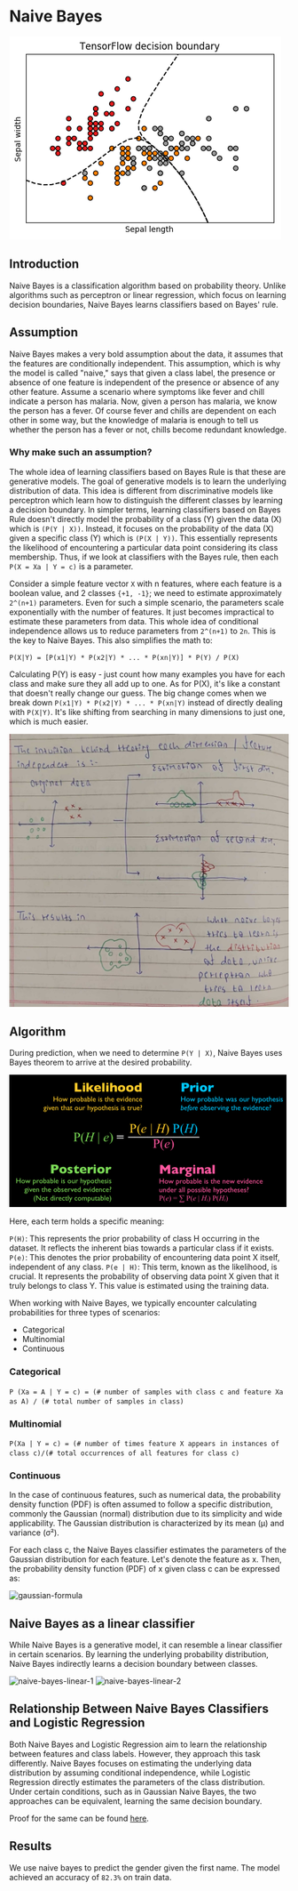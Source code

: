 # Naive Bayes

<img src="../assets/img/naive-bayes.png" alt="naive-bayes">

## Introduction

Naive Bayes is a classification algorithm based on probability theory. Unlike algorithms such as perceptron or linear regression, which focus on learning decision boundaries, Naive Bayes learns classifiers based on Bayes' rule.

## Assumption

Naive Bayes makes a very bold assumption about the data, it assumes that the features are conditionally independent. This assumption, which is why the model is called "naive," says that given a class label, the presence or absence of one feature is independent of the presence or absence of any other feature. Assume a scenario where symptoms like fever and chill indicate a person has malaria. Now, given a person has malaria, we know the person has a fever. Of course fever and chills are dependent on each other in some way, but the knowledge of malaria is enough to tell us whether the person has a fever or not, chills become redundant knowledge.

### Why make such an assumption?

The whole idea of learning classifiers based on Bayes Rule is that these are generative models. The goal of generative models is to learn the underlying distribution of data. This idea is different from discriminative models like perceptron which learn how to distinguish the different classes by learning a decision boundary. In simpler terms, learning classifiers based on Bayes Rule doesn't directly model the probability of a class (Y) given the data (X) which is ```(P(Y | X))```. Instead, it focuses on the probability of the data (X) given a specific class (Y) which is ```(P(X | Y))```. This essentially represents the likelihood of encountering a particular data point considering its class membership. Thus, if we look at classifiers with the Bayes rule, then each ```P(X = Xa | Y = c)``` is a parameter. 

Consider a simple feature vector ```X``` with n features, where each feature is a boolean value, and 2 classes ```{+1, -1}```; we need to estimate approximately ```2^(n+1)``` parameters. Even for such a simple scenario, the parameters scale exponentially with the number of features. It just becomes impractical to estimate these parameters from data. This whole idea of conditional independence allows us to reduce parameters from ```2^(n+1)``` to ```2n```. This is the key to Naive Bayes. This also simplifies the math to:

```
P(X|Y) = [P(x1|Y) * P(x2|Y) * ... * P(xn|Y)] * P(Y) / P(X)
```

Calculating P(Y) is easy - just count how many examples you have for each class and make sure they all add up to one. As for P(X), it's like a constant that doesn't really change our guess. The big change comes when we break down ```P(x1|Y) * P(x2|Y) * ... * P(xn|Y)``` instead of directly dealing with ```P(X|Y)```. It's like shifting from searching in many dimensions to just one, which is much easier.

<img src = "../assets/img/naive-bayes-intuition.jpeg" alt="naive-bayes-intuition">

## Algorithm

During prediction, when we need to determine `P(Y | X)`, Naive Bayes uses Bayes theorem to arrive at the desired probability.

<img src="../assets/img/bayes-formula.png" alt="naive-bayes-formula">

Here, each term holds a specific meaning:

```P(H)```: This represents the prior probability of class H occurring in the dataset. It reflects the inherent bias towards a particular class if it exists.
```P(e)```: This denotes the prior probability of encountering data point X itself, independent of any class.
```P(e | H)```: This term, known as the likelihood, is crucial. It represents the probability of observing data point X given that it truly belongs to class Y. This value is estimated using the training data.

When working with Naive Bayes, we typically encounter calculating probabilities for three types of scenarios:

* Categorical
* Multinomial
* Continuous

### Categorical

```P (Xa = A | Y = c) = (# number of samples with class c and feature Xa as A) / (# total number of samples in class)```

### Multinomial

```P(Xa | Y = c) = (# number of times feature X appears in instances of class c)/(# total occurrences of all features for class c)```

### Continuous

In the case of continuous features, such as numerical data, the probability density function (PDF) is often assumed to follow a specific distribution, commonly the Gaussian (normal) distribution due to its simplicity and wide applicability. The Gaussian distribution is characterized by its mean (μ) and variance (σ²).

For each class c, the Naive Bayes classifier estimates the parameters of the Gaussian distribution for each feature. Let's denote the feature as  x. Then, the probability density function (PDF) of x given class c can be expressed as:

<img src = "../assets/img/gaussian-formula.png" alt="gaussian-formula">

## Naive Bayes as a linear classifier

While Naive Bayes is a generative model, it can resemble a linear classifier in certain scenarios. By learning the underlying probability distribution, Naive Bayes indirectly learns a decision boundary between classes.

<img src="../assets/img/naive-bayes-linear-1.jpeg" alt="naive-bayes-linear-1">
<img src="../assets/img/naive-bayes-linear-2.jpeg" alt="naive-bayes-linear-2">

## Relationship Between Naive Bayes Classifiers and Logistic Regression

Both Naive Bayes and Logistic Regression aim to learn the relationship between features and class labels. However, they approach this task differently. Naive Bayes focuses on estimating the underlying data distribution by assuming conditional independence, while Logistic Regression directly estimates the parameters of the class distribution. Under certain conditions, such as in Gaussian Naive Bayes, the two approaches can be equivalent, learning the same decision boundary.

Proof for the same can be found <a href="https://appliedmachinelearning.wordpress.com/2019/09/30/equivalence-of-gaussian-naive-bayes-and-logistic-regression-an-explanation/">here</a>.

## Results

We use naive bayes to predict the gender given the first name. The model achieved an accuracy of `82.3%` on train data.